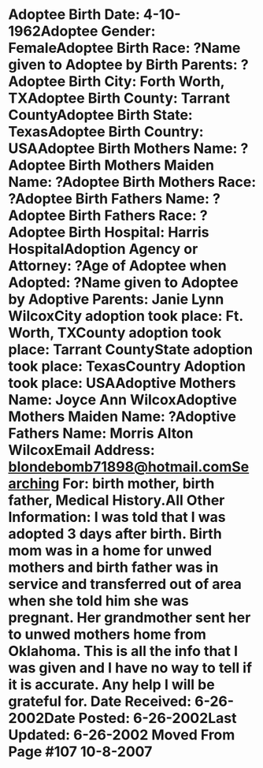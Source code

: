 # Adoptee Birth Date: 4-10-1962Adoptee Gender: FemaleAdoptee Birth Race: ?Name given to Adoptee by Birth Parents: ?Adoptee Birth City: Forth Worth, TXAdoptee Birth County: Tarrant CountyAdoptee Birth State: TexasAdoptee Birth Country: USAAdoptee Birth Mothers Name: ?Adoptee Birth Mothers Maiden Name: ?Adoptee Birth Mothers Race: ?Adoptee Birth Fathers Name: ?Adoptee Birth Fathers Race: ?Adoptee Birth Hospital: Harris HospitalAdoption Agency or Attorney: ?Age of Adoptee when Adopted: ?Name given to Adoptee by Adoptive Parents: Janie Lynn WilcoxCity adoption took place: Ft. Worth, TXCounty adoption took place: Tarrant CountyState adoption took place: TexasCountry Adoption took place: USAAdoptive Mothers Name: Joyce Ann WilcoxAdoptive Mothers Maiden Name: ?Adoptive Fathers Name: Morris Alton WilcoxEmail Address: blondebomb71898@hotmail.comSearching For: birth mother, birth father, Medical History.All Other Information: I was told that I was adopted 3 days after birth. Birth mom was in a home for unwed mothers and birth father was in service and transferred out of area when she told him she was pregnant. Her grandmother sent her to unwed mothers home from Oklahoma. This is all the info that I was given and I have no way to tell if it is accurate. Any help I will be grateful for. Date Received: 6-26-2002Date Posted: 6-26-2002Last Updated: 6-26-2002 Moved From Page #107 10-8-2007